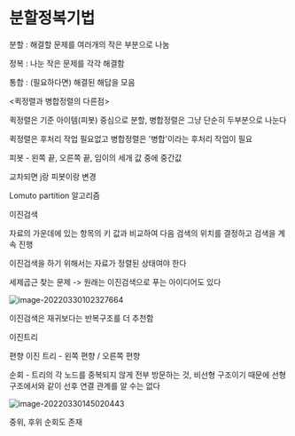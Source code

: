 # 분할정복기법



분할 : 해결할 문제를 여러개의 작은 부분으로 나눔

정복 : 나눈 작은 문제를 각각 해결함

통합 : (필요하다면) 해결된 해답을 모음



<퀵정렬과 병합정렬의 다른점>

퀵정렬은 기준 아이템(피봇) 중심으로 분할, 병합정렬은 그냥 단순히 두부분으로 나눈다

퀵정렬은 후처리 작업 필요없고 병합정렬은 '병합'이라는 후처리 작업이 필요



피봇 - 왼쪽 끝, 오른쪽 끝, 임이의 세개 값 중에 중간값

교차되면 j랑 피봇이랑 변경



Lomuto partition 알고리즘



이진검색

자료의 가운데에 있는 항목의 키 값과 비교하여 다음 검색의 위치를 결정하고 검색을 계속 진행

이진검색을 하기 위해서는 자료가 정렬된 상태여야 한다

세제곱근 찾는 문제 -> 원래는 이진검색으로 푸는 아이디어도 있다

![image-20220330102327664](C:/Users/%EC%98%A4%EC%A2%85%ED%98%81/AppData/Roaming/Typora/typora-user-images/image-20220330102327664.png)

이진검색은 재귀보다는 반복구조를 더 추천함



이진트리

편향 이진 트리 - 왼쪽 편향 / 오른쪽 편향

순회 - 트리의 각 노드를 중복되지 않게 전부 방문하는 것, 비선형 구조이기 때문에 선형구조에서와 같이 선후 연결 관계를 알 수는 없다

![image-20220330145020443](C:/Users/%EC%98%A4%EC%A2%85%ED%98%81/AppData/Roaming/Typora/typora-user-images/image-20220330145020443.png)

중위, 후위 순회도 존재